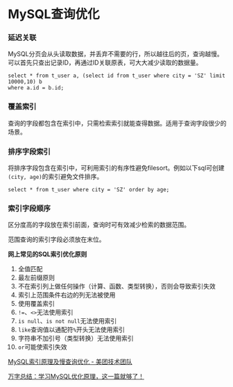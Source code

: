 # MySQL查询优化

### 延迟关联

MySQL分页会从头读取数据，并丢弃不需要的行，所以越往后的页，查询越慢。可以首先只查出记录ID，再通过ID关联原表，可大大减少读取的数据量。

```
select * from t_user a, (select id from t_user where city = 'SZ' limit 10000,10) b
where a.id = b.id;
```

### 覆盖索引

查询的字段都包含在索引中，只需检索索引就能查得数据。适用于查询字段很少的场景。

### 排序字段索引

将排序字段包含在索引中，可利用索引的有序性避免filesort。例如以下sql可创建`(city, age)`的索引避免文件排序。

```
select * from t_user where city = 'SZ' order by age;
```

### 索引字段顺序

区分度高的字段放在索引前面，查询时可有效减少检索的数据范围。

范围查询的索引字段必须放在末位。

**网上常见的SQL索引优化原则**

1. 全值匹配
2. 最左前缀原则
3. 不在索引列上做任何操作（计算、函数、类型转换），否则会导致索引失效
4. 索引上范围条件右边的列无法被使用
5. 使用覆盖索引
6. `!=`、`<>`无法使用索引
7. `is null`、`is not null`无法使用索引
8. `like`查询值以通配符`%`开头无法使用索引
9. 字符串不加引号（类型转换）无法使用索引
10. `or`可能使索引失效

[MySQL索引原理及慢查询优化 - 美团技术团队](https://tech.meituan.com/2014/06/30/mysql-index.html)

[万字总结：学习MySQL优化原理，这一篇就够了！](https://dbaplus.cn/news-155-1531-1.html)